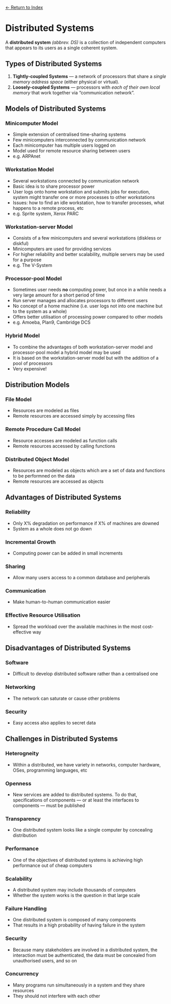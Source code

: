 [← Return to Index](https://github.com/cjmlgrto/fit3143-notes/)

# Distributed Systems

A **distributed system** _(abbrev. DS)_ is a collection of independent computers that appears to its users as a single coherent system.

## Types of Distributed Systems

1. **Tightly-coupled Systems** — a network of processors that share a _single memory address space_ (either physical or virtual).
2. **Loosely-coupled Systems** — processors with _each of their own local memory_ that work together via “communication network”.

## Models of Distributed Systems

### Minicomputer Model

- Simple extension of centralised time-sharing systems
- Few minicomputers interconnected by communication network
- Each minicomputer has multiple users logged on
- Model used for remote resource sharing between users
- e.g. ARPAnet

### Workstation Model
- Several workstations connected by communication network
- Basic idea is to share processor power
- User logs onto home workstation and submits jobs for execution, system might transfer one or more processes to other workstations
- Issues: how to find an idle workstation, how to transfer processes, what happens to a remote process, etc
- e.g. Sprite system, Xerox PARC

### Workstation-server Model
- Consists of a few minicomputers and several workstations (diskless or diskful)
- Minicomputers are used for providing services
- For higher reliability and better scalability, multiple servers may be used for a purpose
- e.g. The V-System

### Processor-pool Model
- Sometimes user needs **no** computing power, but once in a while needs a very large amount for a short period of time
- Run server manages and allocates processors to different users
- No concept of a home machine (i.e. user logs not into one machine but to the system as a whole)
- Offers better utilisation of processing power compared to other models
- e.g. Amoeba, Plan9, Cambridge DCS

### Hybrid Model
- To combine the advantages of both workstation-server model and processor-pool model a hybrid model may be used
- It is based on the workstation-server model but with the addition of a pool of processors
- Very expensive!

## Distribution Models

### File Model
- Resources are modeled as files
- Remote resources are accessed simply by accessing files

### Remote Procedure Call Model
- Resource accesses are modeled as function calls
- Remote resources accessed by calling functions

### Distributed Object Model
- Resources are modeled as objects which are a set of data and functions to be performned on the data
- Remote resources are accessed as objects

## Advantages of Distributed Systems

### Reliability
- Only X% degradation on performance if X% of machines are downed
- System as a whole does not go down

### Incremental Growth
- Computing power can be added in small increments

### Sharing
- Allow many users access to a common database and peripherals

### Communication
- Make human-to-human communication easier

### Effective Resource Utilisation
- Spread the workload over the available machines in the most cost-effective way

## Disadvantages of Distributed Systems

### Software
- Difficult to develop distributed software rather than a centralised one

### Networking
- The network can saturate or cause other problems

### Security
- Easy access also applies to secret data

## Challenges in Distributed Systems

### Heterogneity
- Within a distributed, we have variety in networks, computer hardware, OSes, programming languages, etc

### Openness
- New services are added to distributed systems. To do that, specifications of components — or at least the interfaces to components — must be published

### Transparency
- One distributed system looks like a single computer by concealing distribution

### Performance
- One of the objectives of distributed systems is achieving high performance out of cheap computers

### Scalability
- A distributed system may include thousands of computers
- Whether the system works is the question in that large scale

### Failure Handling
- One distributed system is composed of many components
- That results in a high probability of having failure in the system

### Security
- Because many stakeholders are involved in a distributed system, the interaction must be authenticated, the data must be concealed from unauthorised users, and so on

### Concurrency
- Many programs run simultaneously in a system and they share resources
- They should not interfere with each other


